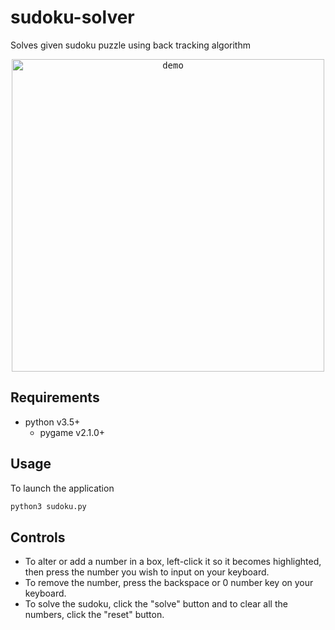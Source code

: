 # sudoku-solver

Solves given sudoku puzzle using back tracking algorithm

<p align="center">
  <kbd>
    <img alt="demo" height="500px" src="assets/demo.gif"/>
   </kbd>
</p>

## Requirements

- python v3.5+
  - pygame v2.1.0+

## Usage

To launch the application
```bash
python3 sudoku.py
```

## Controls

- To alter or add a number in a box, left-click it so it becomes highlighted, then press the number you wish to input on your keyboard.
- To remove the number, press the backspace or 0 number key on your keyboard.
- To solve the sudoku, click the "solve" button and to clear all the numbers, click the "reset" button.

